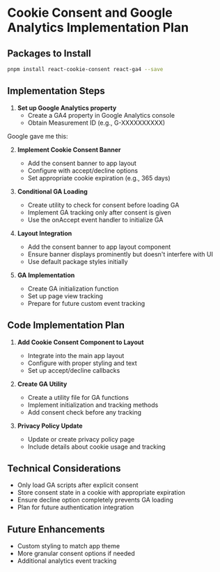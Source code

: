 # Cookie Consent and Google Analytics Implementation Plan

## Packages to Install

```bash
pnpm install react-cookie-consent react-ga4 --save
```

## Implementation Steps

1. **Set up Google Analytics property**
   - Create a GA4 property in Google Analytics console
   - Obtain Measurement ID (e.g., G-XXXXXXXXXX)

Google gave me this:

<!-- Google tag (gtag.js) -->
<script async src="https://www.googletagmanager.com/gtag/js?id=G-3TJLJPPLFH"></script>
<script>
  window.dataLayer = window.dataLayer || [];
  function gtag(){dataLayer.push(arguments);}
  gtag('js', new Date());

  gtag('config', 'G-3TJLJPPLFH');
</script>

2. **Implement Cookie Consent Banner**

   - Add the consent banner to app layout
   - Configure with accept/decline options
   - Set appropriate cookie expiration (e.g., 365 days)

3. **Conditional GA Loading**

   - Create utility to check for consent before loading GA
   - Implement GA tracking only after consent is given
   - Use the onAccept event handler to initialize GA

4. **Layout Integration**

   - Add the consent banner to app layout component
   - Ensure banner displays prominently but doesn't interfere with UI
   - Use default package styles initially

5. **GA Implementation**
   - Create GA initialization function
   - Set up page view tracking
   - Prepare for future custom event tracking

## Code Implementation Plan

1. **Add Cookie Consent Component to Layout**

   - Integrate into the main app layout
   - Configure with proper styling and text
   - Set up accept/decline callbacks

2. **Create GA Utility**

   - Create a utility file for GA functions
   - Implement initialization and tracking methods
   - Add consent check before any tracking

3. **Privacy Policy Update**
   - Update or create privacy policy page
   - Include details about cookie usage and tracking

## Technical Considerations

- Only load GA scripts after explicit consent
- Store consent state in a cookie with appropriate expiration
- Ensure decline option completely prevents GA loading
- Plan for future authentication integration

## Future Enhancements

- Custom styling to match app theme
- More granular consent options if needed
- Additional analytics event tracking
